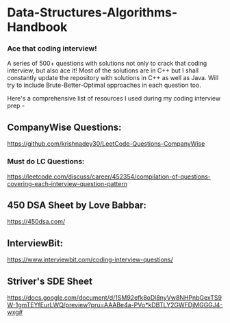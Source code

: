 # Data-Structures-Algorithms-Handbook

### Ace that coding interview!
A series of 500+ questions with solutions not only to crack that coding interview, but also ace it!
Most of the solutions are in C++ but I shall constantly update the repository with solutions in C++ as well as Java. Will try to include Brute-Better-Optimal approaches in each question too.

Here's a comprehensive list of resources I used during my coding interview prep -
 
## CompanyWise Questions:

https://github.com/krishnadey30/LeetCode-Questions-CompanyWise
 
### Must do LC Questions:

https://leetcode.com/discuss/career/452354/compilation-of-questions-covering-each-interview-question-pattern

## 450 DSA Sheet by Love Babbar:

https://450dsa.com/

## InterviewBit:

https://www.interviewbit.com/coding-interview-questions/

## Striver's SDE Sheet

https://docs.google.com/document/d/1SM92efk8oDl8nyVw8NHPnbGexTS9W-1gmTEYfEurLWQ/preview?pru=AAABe4a-PVo*kDBTLY2GWFDjMGGGJ4-wxg#
